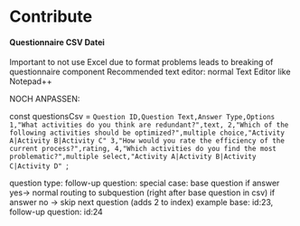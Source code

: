 # Contribute 






#### Questionnaire CSV Datei

Important to not use Excel due to format problems leads to breaking of questionnaire component
Recommended text editor: normal Text Editor like Notepad++

NOCH ANPASSEN:

const questionsCsv = `Question ID,Question Text,Answer Type,Options
1,"What activities do you think are redundant?",text,
2,"Which of the following activities should be optimized?",multiple choice,"Activity A|Activity B|Activity C"
3,"How would you rate the efficiency of the current process?",rating,
4,"Which activities do you find the most problematic?",multiple select,"Activity A|Activity B|Activity C|Activity D"
`;

question type: follow-up question: special case: base question if answer yes-> normal routing to subquestion (right after base question in csv)
                                                               if answer no -> skip next question (adds 2 to index)
example base: id:23, follow-up question: id:24
